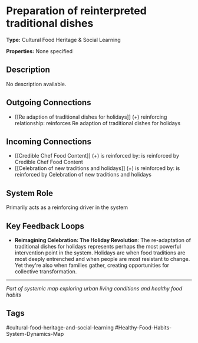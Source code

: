# Preparation of reinterpreted traditional dishes

**Type:** Cultural Food Heritage & Social Learning

**Properties:** None specified

## Description
No description available.

## Outgoing Connections
- [[Re adaption of traditional dishes for holidays]] (+) reinforcing relationship: reinforces Re adaption of traditional dishes for holidays

## Incoming Connections
- [[Credible Chef Food Content]] (+) is reinforced by: is reinforced by Credible Chef Food Content
- [[Celebration of new traditions and holidays]] (+) is reinforced by: is reinforced by Celebration of new traditions and holidays

## System Role
Primarily acts as a reinforcing driver in the system

## Key Feedback Loops
- **Reimagining Celebration: The Holiday Revolution**: The re-adaptation of traditional dishes for holidays represents perhaps the most powerful intervention point in the system. Holidays are when food traditions are most deeply entrenched and when people are most resistant to change. Yet they're also when families gather, creating opportunities for collective transformation.

---
*Part of systemic map exploring urban living conditions and healthy food habits*

## Tags
#cultural-food-heritage-and-social-learning #Healthy-Food-Habits-System-Dynamics-Map
